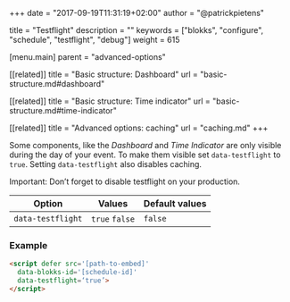 +++
date            = "2017-09-19T11:31:19+02:00"
author          = "@patrickpietens"

title           = "Testflight"
description     = ""
keywords        = ["blokks", "configure", "schedule", "testflight", "debug"]
weight          = 615

[menu.main]
parent          = "advanced-options"

[[related]]
title = "Basic structure: Dashboard"
url = "basic-structure.md#dashboard"

[[related]]
title = "Basic structure: Time indicator"
url = "basic-structure.md#time-indicator"

[[related]]
title = "Advanced options: caching"
url = "caching.md"
+++

Some components, like the *Dashboard* and *Time Indicator* are only visible during the day of your event. To make them visible set `data-testflight` to `true`. Setting `data-testflight` also disables caching.

<span class='note'>Important: Don’t forget to disable testflight on your production.</span>

| Option | Values | Default values |
|--------|--------|----------------|
| `data-testflight` | `true` `false` | `false` |

### Example

```html
<script	defer src='[path-to-embed]'
  data-blokks-id='[schedule-id]'
  data-testflight=‘true’>
</script>
```